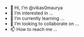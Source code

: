 - 👋 Hi, I’m @vikas0maurya
- 👀 I’m interested in ...
- 🌱 I’m currently learning ...
- 💞️ I’m looking to collaborate on ...
- 📫 How to reach me ...

<!---
vikas0maurya/vikas0maurya is a ✨ special ✨ repository because its `README.md` (this file) appears on your GitHub profile.
You can click the Preview link to take a look at your changes.
--->
